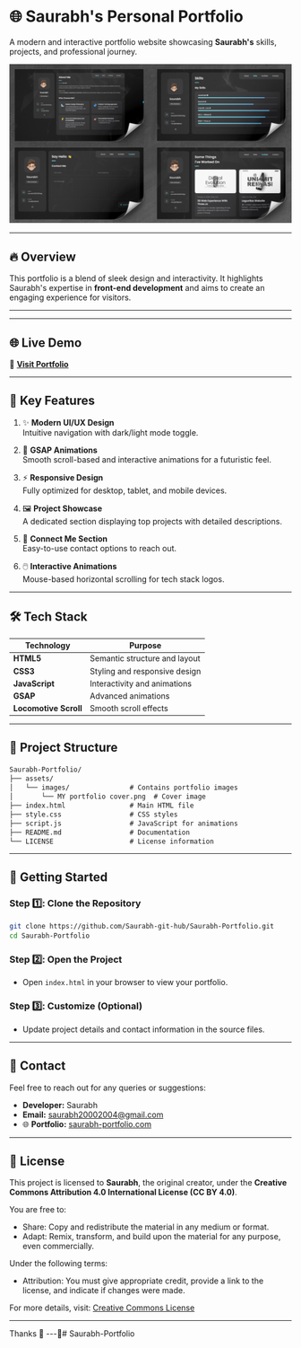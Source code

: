 
# 🌐 **Saurabh's Personal Portfolio**  

A modern and interactive portfolio website showcasing **Saurabh's** skills, projects, and professional journey.  

![Saurabh's Portfolio](./assets/images/MY%20portfolio%20cover.png)  

---

## 🔥 **Overview**  

This portfolio is a blend of sleek design and interactivity. It highlights Saurabh's expertise in **front-end development** and aims to create an engaging experience for visitors.  


---
---

## 🌐 **Live Demo**  

🚀 **[Visit Portfolio](https://saurabh-git-hub.github.io/Saurabh-Portfolio/)**  

---

## 🎯 **Key Features**  

1. ✨ **Modern UI/UX Design**  
   Intuitive navigation with dark/light mode toggle.  

2. 🎨 **GSAP Animations**  
   Smooth scroll-based and interactive animations for a futuristic feel.  

3. ⚡ **Responsive Design**  
   Fully optimized for desktop, tablet, and mobile devices.  

4. 🖼️ **Project Showcase**  
   A dedicated section displaying top projects with detailed descriptions.  

5. 💬 **Connect Me Section**  
   Easy-to-use contact options to reach out.  

6. 🖱️ **Interactive Animations**  
   Mouse-based horizontal scrolling for tech stack logos.  

---

## 🛠️ **Tech Stack**  

| Technology       | Purpose                           |  
|-------------------|-----------------------------------|  
| **HTML5**         | Semantic structure and layout     |  
| **CSS3**          | Styling and responsive design     |  
| **JavaScript**    | Interactivity and animations      |  
| **GSAP**          | Advanced animations               |  
| **Locomotive Scroll** | Smooth scroll effects             |  

---

## 📂 **Project Structure**  

```  
Saurabh-Portfolio/  
├── assets/  
│   └── images/               # Contains portfolio images  
│       └── MY portfolio cover.png  # Cover image  
├── index.html                # Main HTML file  
├── style.css                 # CSS styles  
├── script.js                 # JavaScript for animations  
├── README.md                 # Documentation  
└── LICENSE                   # License information  
```  

---

## 🚀 **Getting Started**  

### Step 1️⃣: Clone the Repository  
```bash  
git clone https://github.com/Saurabh-git-hub/Saurabh-Portfolio.git  
cd Saurabh-Portfolio  
```  

### Step 2️⃣: Open the Project  
- Open `index.html` in your browser to view your portfolio.  

### Step 3️⃣: Customize (Optional)  
- Update project details and contact information in the source files.  

---
## 📧 **Contact**  

Feel free to reach out for any queries or suggestions:  
- **Developer:** Saurabh  
- **Email:** saurabh20002004@gmail.com  
- 🌐 **Portfolio:** [saurabh-portfolio.com](https://saurabh-git-hub.github.io/Saurabh-Portfolio/) 

---

## 📝 **License**

This project is licensed to **Saurabh**, the original creator, under the **Creative Commons Attribution 4.0 International License (CC BY 4.0)**.  

You are free to:
- Share: Copy and redistribute the material in any medium or format.
- Adapt: Remix, transform, and build upon the material for any purpose, even commercially.  

Under the following terms:
- Attribution: You must give appropriate credit, provide a link to the license, and indicate if changes were made.  

For more details, visit: [Creative Commons License](https://creativecommons.org/licenses/by/4.0/)  

---
Thanks 🙂
---🚀# Saurabh-Portfolio
